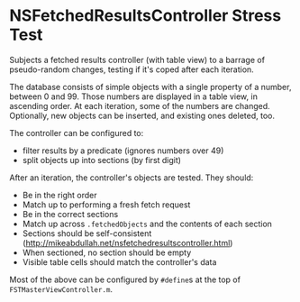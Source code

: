 NSFetchedResultsController Stress Test
======================================

Subjects a fetched results controller (with table view) to a barrage of pseudo-random changes, testing if it's coped after each iteration.

The database consists of simple objects with a single property of a number, between 0 and 99. Those numbers are displayed in a table view, in ascending order. At each iteration, some of the numbers are changed. Optionally, new objects can be inserted, and existing ones deleted, too.

The controller can be configured to:

- filter results by a predicate (ignores numbers over 49)
- split objects up into sections (by first digit)

After an iteration, the controller's objects are tested. They should:

- Be in the right order
- Match up to performing a fresh fetch request
- Be in the correct sections
- Match up across `.fetchedObjects` and the contents of each section
- Sections should be self-consistent (http://mikeabdullah.net/nsfetchedresultscontroller.html)
- When sectioned, no section should be empty
- Visible table cells should match the controller's data

Most of the above can be configured by `#define`s at the top of `FSTMasterViewController.m`.

